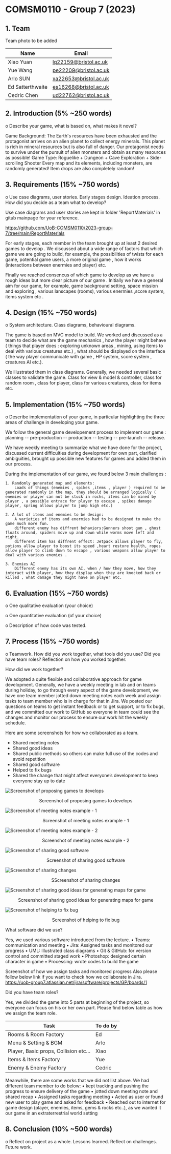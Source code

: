 # COMSM0110 - Group 7 (2023)

## 1. Team

Team photo to be added

| Name             | Email                 |
| ---------------- | --------------------- |
| Xiao Yuan        | lq22159@bristol.ac.uk |
| Yue Wang         | pe22209@bristol.ac.uk |
| Arlo SUN         | xa22653@bristol.ac.uk |
| Ed Satterthwaite | es16268@bristol.ac.uk |
| Cedric Chen      | ud22762@bristol.ac.uk |

## 2. Introduction (5% ~250 words)

o Describe your game, what is based on, what makes it novel?

Game Background: The Earth's resources have been exhausted and the protagonist arrives on an alien planet to collect energy minerals. This planet is rich in mineral resources but is also full of danger. Our protagonist needs to survive under the pursuit of alien monsters and obtain as many resources as possible!
Game Type: Roguelike + Dungeon + Cave Exploration + Side-scrolling Shooter
Every map and its elements, including monsters, are randomly generated! Item drops are also completely random!

## 3. Requirements (15% ~750 words)

o Use case diagrams, user stories. Early stages design. Ideation process. How did you decide as a team what to develop?

Use case diagrams and user stories are kept in folder 'ReportMaterials' in gitub mainpage for your reference.

https://github.com/UoB-COMSM0110/2023-group-7/tree/main/ReportMaterials

For early stages, each member in the team brought up at least 2 desired games to develop . We discussed about a wide range of factors that which game we are going to build, for example, the possibilities of twists for each game, potential game users, a more original game , how it works (interactions between enermies and player) etc.

Finally we reached consencus of which game to develop as we have a rough ideas but more clear picture of our game . Initially we have a general aim for our game, for example, game background setting, space mission and exploring , various lanscapes (rooms), various enermies ,score system, items system etc .

## 4. Design (15% ~750 words)

o System architecture. Class diagrams, behavioural diagrams.

The game is based on MVC model to build. We worked and discussed as a team to decide what are the game mechanics , how the player might behave ( things that player does : exploring unknown areas , mining, using items to deal with various creatures etc.) , what should be displayed on the interface ( the way player communicate with game , HP system, score system , creatures AI etc.).

We illustrated them in class diagrams. Generally, we needed several basic classes to validate the game. Class for view & model & controller, class for random room , class for player, class for various creatures, class for items etc.

## 5. Implementation (15% ~750 words)

o Describe implementation of your game, in particular highlighting the three areas of challenge in developing your game.

We follow the general game developement process to implement our game : planning -- pre-production -- production -- testing -- pre-launch -- release.

We have weekly meeting to summarize what we have done for the project, discussed current difficulties during development for own part, clarified ambiguities, brought up possible new features for games and added them in our process.

During the implementation of our game, we found below 3 main challenges :

    1. Randomly generated map and elements:
        Loads of things (enemies , spikes ,items , player ) required to be generated randomly in the map, they should be arranged logically ( enemies or player can not be stuck in rocks, items can be mined by player , a possible entrace for player to escape , spikes damage player, spring allows player to jump high etc.)

    2. A lot of items and enemies to be design:
        A varieties of items and enermies had to be designed to make the game much more fun.
        different enemy has diffrent behaviors:Gunners shoot gun , ghost floats around, spiders move up and down while worms move left and right.
        different item has diffrent effect: Jetpack allows player to fly, potions allow player to boost its speed ,heart restore health, ropes allow player to climb down to escape , various weapons allow player to deal with various enemies .

    3. Enemies AI
        Different enemy has its own AI, when / how they move, how they interact with player, how they display when they are knocked back or killed , what damage they might have on player etc.

## 6. Evaluation (15% ~750 words)

o One qualitative evaluation (your choice)

o One quantitative evaluation (of your choice)

o Description of how code was tested.

## 7. Process (15% ~750 words)

o Teamwork. How did you work together, what tools did you use? Did you have team roles? Reflection on how you worked together.

How did we work together?

We adopted a quite flexible and collaborative approach for game development. Generally, we have a weekly meeting in lab and on teams during holiday, to go through every aspect of the game development, we have one team member jotted down meeting notes each week and assign tasks to team member who is in charge for that in Jira. We posted our questions on teams to get instant feedback or to get support, or to fix bugs, and we committed our work to GitHub so everyone in team could see the changes and monitor our process to ensure our work hit the weekly schedule.

Here are some screenshots for how we collaborated as a team.

- Shared meeting notes
- Shared good ideas
- Shared public methods so others can make full use of the codes and avoid repetition
- Shared good software
- Helped to fix bugs
- Shared the change that might affect everyone’s development to keep everyone stay up to date

![Screenshot of proposing games to develops](./ReportMaterials/reportprocess/gamepropose.png)

<center>Screenshot of proposing games to develops</center>

![Screenshot of meeting notes example - 1](./ReportMaterials/reportprocess/meeting1.png)

<center>Screenshot of meeting notes example - 1</center>

![Screenshot of meeting notes example - 2](./ReportMaterials/reportprocess/meeting2.png)

<center>Screenshot of meeting notes example - 2</center>

![Screenshot of sharing good software](./ReportMaterials/reportprocess/goodsoftware.png)

<center>Screenshot of sharing good software</center>

![Screenshot of sharing changes](./ReportMaterials/reportprocess/change.png)

<center>SScreenshot of sharing changes</center>

![Screenshot of sharing good ideas for generating maps for game](./ReportMaterials/reportprocess/goodideas.png)

<center>Screenshot of sharing good ideas for generating maps for game</center>

![Screenshot of helping to fix bug](./ReportMaterials/reportprocess/fixbug.png)

<center>Screenshot of helping to fix bug</center>

What software did we use?

Yes, we used various software introduced from the lecture.
• Teams: communication and meeting
• Jira: Assigned tasks and monitored our progress
• UML: Illustrated class diagrams
• Git & GitHub: for version control and committed staged work
• Photoshop: designed certain character in game
• Processing: wrote codes to build the game

Screenshot of how we assign tasks and monitored progress
Also please follow below link if you want to check how we collaborate in Jira.
https://uob-group7.atlassian.net/jira/software/projects/GP/boards/1

Did you have team roles?

Yes, we divided the game into 5 parts at beginning of the project, so everyone can focus on his or her own part. Please find below table as how we assign the team role.

| Task                                | To do by |
| ----------------------------------- | -------- |
| Rooms & Room Factory                | Ed       |
| Menu & Setting & BGM                | Arlo     |
| Player, Basic props, Collision etc… | Xiao     |
| Items & Items Factory               | Yue      |
| Enemy & Enemy Factory               | Cedric   |

Meanwhile, there are some works that we did not list above. We had different team member to do below:
• kept tracking and pushing the progress to ensure delivery of the game
• jotted down meeting note and shared recap
• Assigned tasks regarding meeting
• Acted as user or found new user to play game and asked for feedback
• Reached out to internet for game design (player, enemies, items, gems & rocks etc..), as we wanted it our game in an extraterrestrial world setting

## 8. Conclusion (10% ~500 words)

o Reflect on project as a whole. Lessons learned. Reflect on challenges. Future work.
